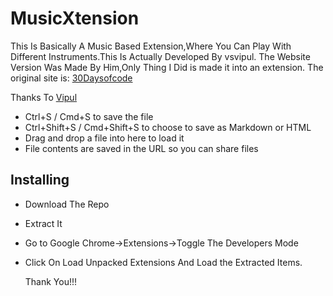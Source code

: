 # MusicXtension
This Is Basically A Music Based Extension,Where You Can Play With Different Instruments.This Is Actually Developed By vsvipul.
The Website Version Was Made By Him,Only Thing I Did is made it into an extension.
The original site is:
[30Daysofcode](https://vsvipul.github.io/30DaysOfCode/)

Thanks To [Vipul](https://vsvipul.github.io)
* Ctrl+S / Cmd+S to save the file
* Ctrl+Shift+S / Cmd+Shift+S to choose to save as Markdown or HTML
* Drag and drop a file into here to load it
* File contents are saved in the URL so you can share files

## Installing
* Download The Repo
* Extract It
* Go to Google Chrome->Extensions->Toggle The Developers Mode
* Click On Load Unpacked Extensions And Load the Extracted Items.

	Thank You!!!